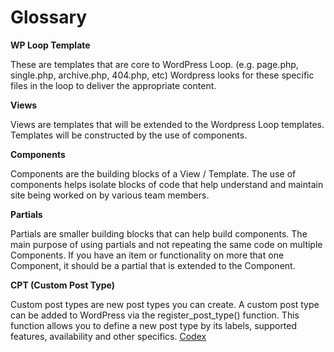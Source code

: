 # Glossary



**WP Loop Template**

These are templates that are core to WordPress Loop. \(e.g. page.php, single.php, archive.php, 404.php, etc\) Wordpress looks for these specific files in the loop to deliver the appropriate content.



**Views**

Views are templates that will be extended to the Wordpress Loop templates. Templates will be constructed by the use of components.



**Components**

Components are the building blocks of a View / Template. The use of components helps isolate blocks of code that help understand and maintain site being worked on by various team members.



**Partials**

Partials are smaller building blocks that can help build components. The main purpose of using partials and not repeating the same code on multiple Components. If you have an item or functionality on more that one Component, it should be a partial that is extended to the Component.



**CPT \(Custom Post Type\)**

Custom post types are new post types you can create. A custom post type can be added to WordPress via the register\_post\_type\(\) function. This function allows you to define a new post type by its labels, supported features, availability and other specifics. [Codex](https://codex.wordpress.org/Post_Types#Custom_Post_Types)

